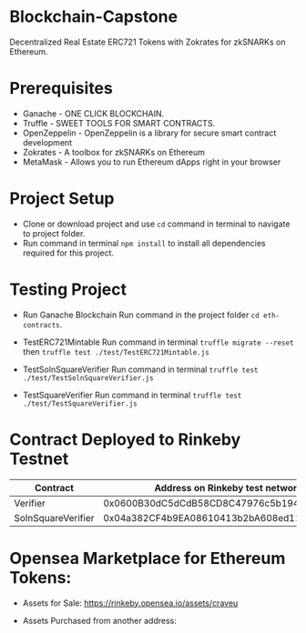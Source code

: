 # Blockchain-Capstone
Decentralized Real Estate ERC721 Tokens with Zokrates for zkSNARKs on Ethereum.

# Prerequisites

- Ganache - ONE CLICK BLOCKCHAIN.
- Truffle - SWEET TOOLS FOR SMART CONTRACTS.
- OpenZeppelin - OpenZeppelin is a library for secure smart contract development
- Zokrates - A toolbox for zkSNARKs on Ethereum
- MetaMask - Allows you to run Ethereum dApps right in your browser

# Project Setup
- Clone or download project and use ``cd`` command in terminal to navigate to project folder.
- Run command in terminal ``npm install`` to install all dependencies required for this project.

# Testing Project
- Run Ganache Blockchain
Run command in the project folder ``cd eth-contracts``.

- TestERC721Mintable
Run command in terminal ``truffle migrate --reset`` then ``truffle test ./test/TestERC721Mintable.js``

- TestSolnSquareVerifier
Run command in terminal ``truffle test ./test/TestSolnSquareVerifier.js``

- TestSquareVerifier
Run command in terminal ``truffle test ./test/TestSquareVerifier.js``

# Contract Deployed to Rinkeby Testnet

| Contract             | Address on Rinkeby test network                                    | 
|----------------------|--------------------------------------------------------------------|
| Verifier             | 0x0600B30dC5dCdB58CD8C47976c5b19409eDD88BA                         |
| SolnSquareVerifier   | 0x04a382CF4b9EA08610413b2bA608ed11312DafBc                         |

# Opensea Marketplace for Ethereum Tokens:

- Assets for Sale: https://rinkeby.opensea.io/assets/craveu

- Assets Purchased from another address:



